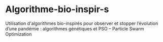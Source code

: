 # Algorithme-bio-inspir-s
Utilisation d'algorithmes bio-inspirés pour observer et stopper l’évolution d’une pandémie : algorithmes génétiques et PSO – Particle Swarm Optimization
